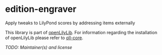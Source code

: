 # edition-engraver
Apply tweaks to LilyPond scores by addressing items externally

This library is part of [openLilyLib](https://github.com/openlilylib). For information
regarding the installation of openLilyLib please refer to [oll-core](https://github.com/openlilylib/oll-core).

*TODO: Maintainer(s) and license*
